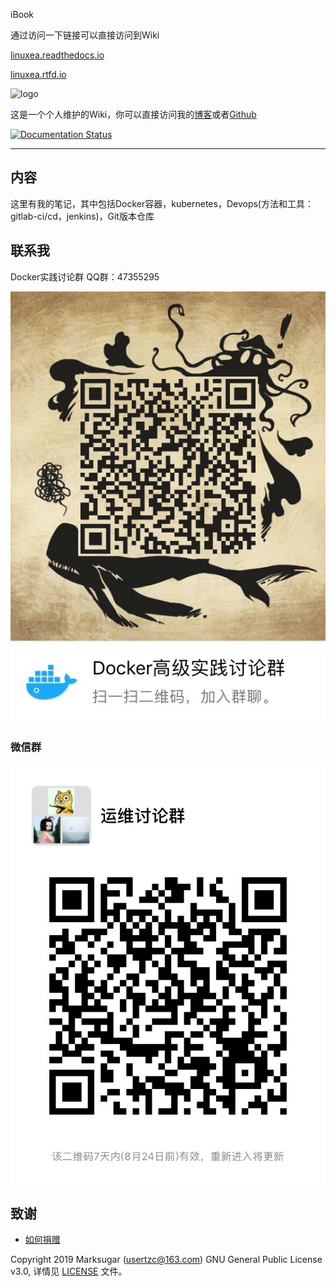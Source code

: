 iBook

通过访问一下链接可以直接访问到Wiki

[linuxea.readthedocs.io](http://linuxea.readthedocs.io/)

[linuxea.rtfd.io](http://linuxea.rtfd.io/)

![logo](https://www.linuxea.com/usr/uploads/2019/07/2124771891.png)

这是一个个人维护的Wiki，你可以直接访问我的[博客](https://www.linuxea.com)或者[Github](https://github.com/marksugar/iBook
)

[![Documentation Status](https://readthedocs.org/projects/linuxea/badge/?version=latest)](https://linuxea.readthedocs.io/zh/latest/?badge=latest)

------

## 内容

这里有我的笔记，其中包括Docker容器，kubernetes，Devops(方法和工具：gitlab-ci/cd，jenkins)，Git版本仓库

## 联系我

Docker实践讨论群 QQ群：47355295

![QQ](docs/QQgroup.JPG)

### 微信群

![wx](docs/wx.jpg)

## 致谢

- [如何捐赠](dnnate.md)

Copyright 2019  Marksugar (usertzc@163.com) GNU General Public License v3.0, 详情见 [LICENSE](https://github.com/marksugar/iBook/blob/master/LICENSE) 文件。